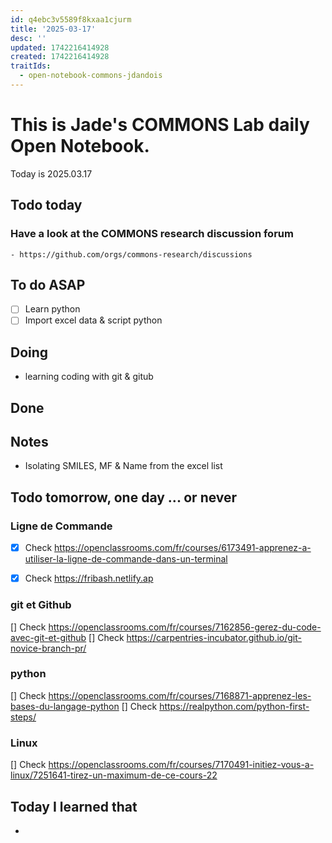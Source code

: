 ```yaml
---
id: q4ebc3v5589f8kxaa1cjurm
title: '2025-03-17'
desc: ''
updated: 1742216414928
created: 1742216414928
traitIds:
  - open-notebook-commons-jdandois
---
```


# This is Jade's COMMONS Lab daily Open Notebook.

Today is 2025.03.17

## Todo today

### Have a look at the COMMONS research discussion forum
    - https://github.com/orgs/commons-research/discussions


## To do ASAP 

- [ ] Learn python 
- [ ] Import excel data & script python 

## Doing
* learning coding with git & gitub 

## Done

## Notes
* Isolating SMILES, MF & Name from the excel list 

## Todo tomorrow, one day ... or never 

### Ligne de Commande 
- [X] Check https://openclassrooms.com/fr/courses/6173491-apprenez-a-utiliser-la-ligne-de-commande-dans-un-terminal 
- [X] Check https://fribash.netlify.ap 


### git et Github 
[] Check https://openclassrooms.com/fr/courses/7162856-gerez-du-code-avec-git-et-github
[] Check https://carpentries-incubator.github.io/git-novice-branch-pr/

### python 
[] Check https://openclassrooms.com/fr/courses/7168871-apprenez-les-bases-du-langage-python 
[] Check https://realpython.com/python-first-steps/ 

### Linux 
[] Check https://openclassrooms.com/fr/courses/7170491-initiez-vous-a-linux/7251641-tirez-un-maximum-de-ce-cours-22 

## Today I learned that

- 